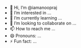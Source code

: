 - 👋 Hi, I’m @iamanoopraj
- 👀 I’m interested in ...
- 🌱 I’m currently learning ...
- 💞️ I’m looking to collaborate on ...
- 📫 How to reach me ...
- 😄 Pronouns: ...
- ⚡ Fun fact: ...

<!---
iamanoopraj/iamanoopraj is a ✨ special ✨ repository because its `README.md` (this file) appears on your GitHub profile.
You can click the Preview link to take a look at your changes.
--->

